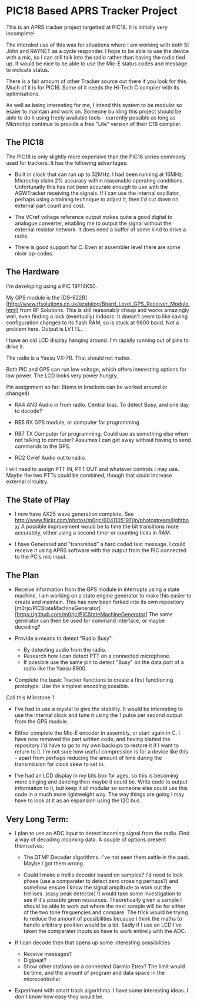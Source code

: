 PIC18 Based APRS Tracker Project
================================

This is an APRS tracker project targetted at PIC18.
It is initially very incomplete!

The intended use of this was for situations where I am working with both St John and RAYNET as a cycle responder. I hope to be able to use the device with a mic, so I can still talk into the radio rather than having the radio tied up. It would be nice to be able to use the Mic-E status codes and message to indicate
status.

There is a fair amount of other Tracker source out there if you look for this. Much of it is for PIC16. Some of it needs the Hi-Tech C compiler with its optimisations.

As well as being interesting for me, I intend this system to be modular so
esaier to maintain and work on. Someone building this project should be able
to do it using freely available tools - currently possible as long as Microchip
continue to provide a free "Lite" version of their C18 compiler.

The PIC18
---------

The PIC18 is only slightly more expensive than the PIC16 series commonly
used for trackers. It has the following advantages:

* Built in clock that can run up to 32MHz. I had been running at 16MHz.
   Microchip claim 2% accuracy within reasonable operating conditions.
   Unfortunatly this has not been accurate enough to use with the AGWTracker
   receiving the signals. If I can use the internal oscillator, perhaps using
   a training technique to adjust it, then I'd cut down on external part
   count and cost.

* The VCref voltage reference output makes quite a good digital to
   analogue converter, enabling me to output the signal without the
   external resistor network. It does need a buffer of some kind to drive
   a radio.

* There is good support for C. Even at assembler level there are some nicer op-codes.

The Hardware
------------

I'm developing using a PIC 18F14K50. 

My GPS module is the [DS-622R][http://www.rfsolutions.co.uk/acatalog/Board_Level_GPS_Receiver_Module.html] from RF Solutions.
This is still reasonably cheap and works amazingly well, even finding a lock (eventually) indoors. It doesn't seem to like saving configuration changes to its
flash RAM, so is stuck at 9600 baud. Not a problem here. Output is LVTTL.

I have an old LCD display hanging around. I'm rapidly running out of pins to drive it.

The radio is a Yaesu VX-7R. That should not matter.

Both PIC and GPS can run low voltage, which offers interesting options for low power. The LCD looks very power hungry.

Pin assignment so far: (Items in brackets can be worked around or changed)

* RA4	AN3		Audio in from radio. Central bias. To detect Busy, and one day to decode?
* RB5	RX		GPS module, or computer for programming
* RB7	TX		Computer for programming. Could use as something else when not talking to computer?
                        Assumes I can get away without having to send commands to the GPS.
 
* RC2	Cvref		Audio out to radio.

I will need to assign PTT IN, PTT OUT and whatever controls I may use. Maybe the two PTTs could be combined,
though that could increase external circuitry. 

The State of Play
-----------------

* I now have AX25 wave generation complete. 
      See http://www.flickr.com/photos/m0rjc/6041105197/in/photostream/lightbox/
  A possible improvement would be to time the bit transitions more accurately,
  either using a second timer or counting ticks in RAM.

* I have Generated and "transmited" a hard coded test message. I could receive it using APRS software with the output from the PIC connected to the PC's mic input.

The Plan
--------

* Receive information from the GPS module in interrupts using a state machine.
     I am working on a state engine generator to make this easier to create and maintain. 
     This has now been forked into its own repository [m0rjc/PICStateMachineGenerator][https://github.com/m0rjc/PICStateMachineGenerator]
     The same generator can then be used for command interface, or maybe decoding?

* Provide a means to detect "Radio Busy".
  -  By detecting audio from the radio.
  -   Research how I can detect PTT on a connected microphone.
  -   If possible use the same pin to detect "Busy" on the data port of a radio like the Yaesu 8900.

* Complete the basic Tracker functions to create a first functioning prototype. Use the simplest encoding possible.

Call this Milestone 1

* I've had to use a crystal to give the stability. It would be interesting to use the internal clock and tune it using the 1 pulse per second output from the GPS module.

* Either complete the Mic-E encoder in assembly, or start again in C. I have now removed the part written code, and having blatted the repository I'd have to go to my own backups to restore it if I want to return to it. I'm not sure how useful compression is for a device like this - apart from perhaps reducing the amount of time during the transmission for clock skew to set in.

* I've had an LCD display in my bits box for ages, so this is becoming more singing and dancing then maybe it could be. Write code to output information to it, but keep it all modular so someone else could use this code in a much more lightweight way. The way things are going I may have to look at it as an expansion using the I2C bus.


Very Long Term:
---------------

* I plan to use an ADC input to detect incoming signal from the radio.
     Find a way of decoding incoming data. A couple of options present themselves:

  -  The DTMF Decoder algorithms. I've not seen them settle in the past. Maybe I got them wrong.

  -  Could I make a trellis decoder based on samples? I'd need to lock phase
     (use a comparater to detect zero crossing perhaps?) and somehow ensure I
     know the signal amplitude to work out the trellises. (easy peak detector) 
     It would take some investigation to see if it's possble given resources.
     Theoretically given a sample I should be able to work out where
     the next sample will be for either of the two tone frequencies and compare.
     The trick would be trying to reduce the amount of possibilities because I think
     the maths to handle arbitrary position would be a lot. Sadly if I use an LCD I've
     taken the comparater inputs so have to work entirely with the ADC.

* If I can decode then that opens up some interesting possibilities
   * Receive messages?
   * Digipeat?
   * Show other stations on a connected Garmin Etrex?  The limit would be time, and the amount of program and data space in the microcontroller.

* Experiment with smart track algorithms. I have some interesting ideas. I don't know how easy they would be.

